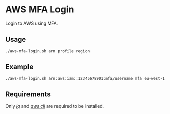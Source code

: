 # AWS MFA Login

Login to AWS using MFA.

## Usage

    ./aws-mfa-login.sh arn profile region

## Example

    ./aws-mfa-login.sh arn:aws:iam::12345678901:mfa/username mfa eu-west-1

## Requirements

Only *[jq](https://github.com/stedolan/jq)* and *[aws cli](https://aws.amazon.com/en/cli/)* are required to be installed.

